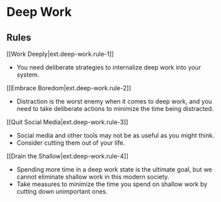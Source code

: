 
# Deep Work

## Rules

[[Work Deeply|ext.deep-work.rule-1]]
- You need deliberate strategies to internalize deep work into your system.

[[Embrace Boredom|ext.deep-work.rule-2]]
- Distraction is the worst enemy when it comes to deep work, and you need to take deliberate actions to minimize the time being distracted.

[[Quit Social Media|ext.deep-work.rule-3]]
- Social media and other tools may not be as useful as you might think.
- Consider cutting them out of your life.

[[Drain the Shallow|ext.deep-work.rule-4]]
- Spending more time in a deep work state is the ultimate goal, but we cannot eliminate shallow work in this modern society.
- Take measures to minimize the time you spend on shallow work by cutting down unimportant ones.
